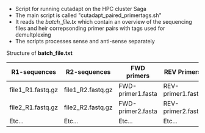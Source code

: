 - Script for running cutadapt on the HPC cluster Saga
- The main script is called "cutadapt_paired_primertags.sh"
- It reads the *batch_file.tx* which contain an overview of the sequencing files and heir correpsonding primer pairs with tags used for demultplexing
- The scripts processes sense and anti-sense separately
     
Structure of **batch_file.txt**

| R1-sequences      | R2-sequences      | FWD primers       | REV Primers       |
| ----------------- | ----------------- | ----------------- | ----------------- |
| file1_R1.fastq.gz | file1_R2.fastq.gz | FWD-primer1.fasta | REV-primer1.fasta |
| file2_R1.fastq.gz | file2_R2.fastq.gz | FWD-primer2.fasta | REV-primer2.fasta |
| Etc...            | Etc...            | Etc...            | Etc...            |
